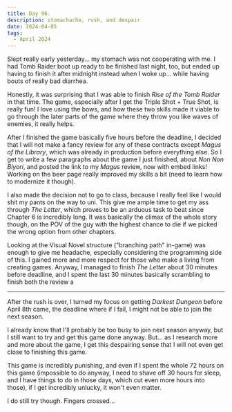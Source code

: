 ```yaml
---
title: Day 96.
description: stomachache, rush, and despair
date: 2024-04-05
tags: 
  - April 2024
---
```


Slept really early yesterday... my stomach was not cooperating with me. I had Tomb Raider boot up ready to be finished last night, too, but ended up having to finish it after midnight instead when I woke up... while having bouts of really bad diarrhea.

Honestly, it was surprising that I was able to finish *Rise of the Tomb Raider* in that time. The game, especially after I get the Triple Shot + True Shot, is really fun! I love using the bows, and how these two skills made it viable to go through the later parts of the game where they throw you like waves of enemies, it really helps.

After I finished the game basically five hours before the deadline, I decided that I will not make a fancy review for any of these contracts except *Magus of the Library*, which was already in production before everything else. So I get to write a few paragraphs about the game I just finished, about *Non Non Biyori*, and posted the link to my *Magus* review, now with embed links! Working on the beer page really improved my skills a bit (need to learn how to modernize it though).

I also made the decision not to go to class, because I really feel like I would shit my pants on the way to uni. This give me ample time to get my ass through *The Letter*, which proves to be an arduous task to beat since Chapter 6 is incredibly long. It was basically the climax of the whole story though, on the POV of the guy with the highest chance to die if we picked the wrong option from other chapters.

Looking at the Visual Novel structure ("branching path" in-game) was enough to give me headache, especially considering the programming side of this. I gained more and more respect for those who make a living from creating games. Anyway, I managed to finish *The Letter* about 30 minutes before deadline, and I spent the last 30 minutes basically scrambling to finish both the review a

-----

After the rush is over, I turned my focus on getting *Darkest Dungeon* before April 8th came, the deadline where if I fail, I might not be able to join the next season.

I already know that I'll probably be too busy to join next season anyway, but I still want to try and get this game done anyway. But... as I research more and more about the game, I get this despairing sense that I will not even get close to finishing this game.

This game is incredibly punishing, and even if I spent the whole 72 hours on this game (impossible to do anyway, I need to shave off 30 hours for sleep, and I have things to do in those days, which cut even more hours into those), if I get incredibly unlucky, it won't even matter.

I do still try though. Fingers crossed...